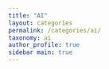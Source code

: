 ```yaml
---
title: "AI"
layout: categories
permalink: /categories/ai/
taxonomy: ai
author_profile: true
sidebar main: true
---
```

